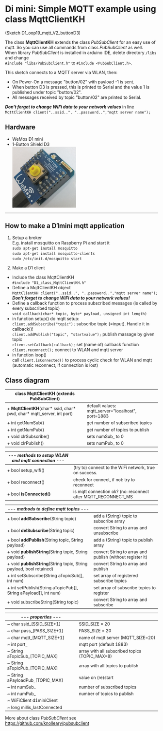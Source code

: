 # Di mini: Simple MQTT example using class MqttClientKH
(Sketch D1_oop19_mqtt_V2_buttonD3)

The class **MqttClientKH** extends the class *PubSubClient* for an easy use of mqtt. So you can use all commands from class *PubSubClient* as well.   
When library *PubSubClient* is installed in arduino IDE, delete directory `/libs` and change   
`#include "libs/PubSubClient.h"` to `#include <PubSubClient.h>`.

This sketch connects to a MQTT server via WLAN, then:
* On Power-On a message "button/02" with payload -1 is sent.
* When button D3 is pressed, this is printed to Serial and the value 1 is published under topic "button/02".
* All messages received by topic "button/02" are printed to Serial.   

__*Don't forget to change WiFi data to your network values*__ in line   
`MqttClientKH client("..ssid..", "..password..","mqtt server name");`  


## Hardware
* WeMos D1 mini
* 1-Button Shield D3   
![D1mini with 1-BUTTON Shield](./images/D1_1ButtonShield.png "D1mini with 1-BUTTON Shield")
---

## How to make a D1mini mqtt application
1. Setup a broker  
E.g. install mosquitto on Raspberry Pi and start it  
`sudo apt-get install mosquitto`  
`sudo apt-get install mosquitto-clients`  
`sudo /etc/init.d/mosquitto start`  

2. Make a D1 client
* Include the class MqttClientKH  
  `#include "D1_class_MqttClientKH.h"`  
* Define a MqttClientKH object  
  `MqttClientKH client("..ssid..", "..password..","mqtt server name");`  
__*Don't forget to change WiFi data to your network values!*__
* Define a callback function to process subscribed messages (is called by every subscribed topic)  
  `void callback(char* topic, byte* payload, unsigned int length)`  
* in function setup() do mqtt setup:  
  `client.addSubscribe("topic");` subscribe topic (=input). Handle it in  callback()!  
  `client.addPublish("topic", "startvalue");` publish massage by given topic  
  `client.setCallback(callback);` set (name of) callback function  
  `client.reconnect();` connect to WLAN and mqtt server  
* in function loop()  
  call `client.isConnected()` to process cyclic check for WLAN and mqtt (automatic reconnect, if connection is lost)  

## Class diagram
| class MqttClientKH (extends PubSubClient) |     |
| ----------------------------------------- | --- |
| + __MqttClientKH__(char* ssid, char* pwd, char* mqtt_server, int port) | default values: mqtt_server="localhost", port=1883  |
| + int  getNumSub()    | get number of subscribed topics |
| + int  getNumPub()    | get number of topics to publish |
| + void clrSubscribe() | sets numSub_ to 0 |
| + void clrPublish()   | sets numPub_ to 0 |

| --- *methods to setup WLAN and mqtt connection* --- |     |
| --------------------------------------------------- | --- |
| + bool setup_wifi()  | (try to) connect to the WiFi network, true on success. |
| + bool reconnect()   | check for connect, if not: try to reconnect |
| + bool __isConnected()__ | is mqtt connection ok? (no: reconnect after MQTT_RECONNECT_MS |

| --- *methods to define mqtt topics* --- |     |
| --------------------------------------- | --- |
| + bool __addSubscribe__(String topic) | add a (String) topic to subscribe array |
| + bool __delSubscribe__(String topic) | convert String to array and unsubscribe |
| + bool __addPublish__(String topic, String payload) | add a (String) topic to publish array |
| + void __publishString__(String topic, String payload) | convert String to array and publish (without register it) |
| + void __publishString__(String topic, String payload, bool retained) | convert String to array and publish |
| + int  setSubscribe(String aTopicSub[], int num) |set array of registered subscribe topics |
| + int  setPublish(String aTopicPub[], String aPayload[], int num) | set array of subscribe topics to register |
| + void subscribeString(String topic) | convert String to array and subscribe |

| --- *properties* --- |     |
| -------------------- | --- |
| ~ char ssid_[SSID_SIZE+1] | SSID_SIZE = 20 |
| ~ char pass_[PASS_SIZE+1] | PASS_SIZE = 20 |
| ~ char mqtt_[MQTT_SIZE+1] | name of mqtt server (MQTT_SIZE=20) |
| ~ int  port_ | mqtt port (default 1883) |
| ~ String aTopicSub_[TOPIC_MAX] | array with all subscribed topics (TOPIC_MAX=8) |
| ~ String aTopicPub_[TOPIC_MAX] | array with all topics to publish |
| ~ String aPayloadPub_[TOPIC_MAX] | value on (re)start |
| ~ int numSub_ | number of subscribed topics |
| ~ int numPub_ | number of topics to publish |
| ~ WiFiClient d1miniClient   |     |
| ~ long millis_lastConnected |     |

More about class *PubSubClient* see https://github.com/knolleary/pubsubclient

